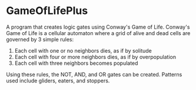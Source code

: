 # GameOfLifePlus

A program that creates logic gates using Conway's Game of Life. Conway's Game of Life is a cellular automaton where a grid of alive and dead cells are governed by
3 simple rules:

1) Each cell with one or no neighbors dies, as if by solitude
2) Each cell with four or more neighbors dies, as if by overpopulation
3) Each cell with three neighbors becomes populated

Using these rules, the NOT, AND, and OR gates can be created. Patterns used include gliders, eaters, and stoppers.
